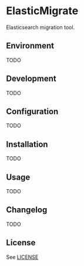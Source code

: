 # ElasticMigrate

Elasticsearch migration tool.


## Environment

TODO


## Development

TODO


## Configuration

TODO


## Installation

TODO


## Usage

TODO


## Changelog

TODO


## License

See [LICENSE](LICENSE)
